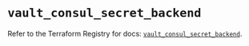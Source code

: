 # `vault_consul_secret_backend`

Refer to the Terraform Registry for docs: [`vault_consul_secret_backend`](https://registry.terraform.io/providers/hashicorp/vault/5.3.0/docs/resources/consul_secret_backend).
